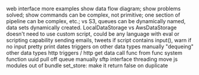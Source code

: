 web interface
more examples
show data flow diagram; show problems solved; show commands can be complex, not primitive; one section of pipeline can be complex, etc.; vs S3, queues can be dynamically named, data sets dynamically created.  LocalDataStorage vs AwsDataStorage
doesn't need to use custom script, could be any language with eval or scripting capability
sending emails, tweets
if script contains input(), warn if no input
pretty print dates
triggers on other data types
  manually "dequeing" other data types
http triggers / http get data
call func from func
system function uuid
pull off queue manually
sftp interface
threading
move js modules out of bundle
set_store: make it return false on duplicate
